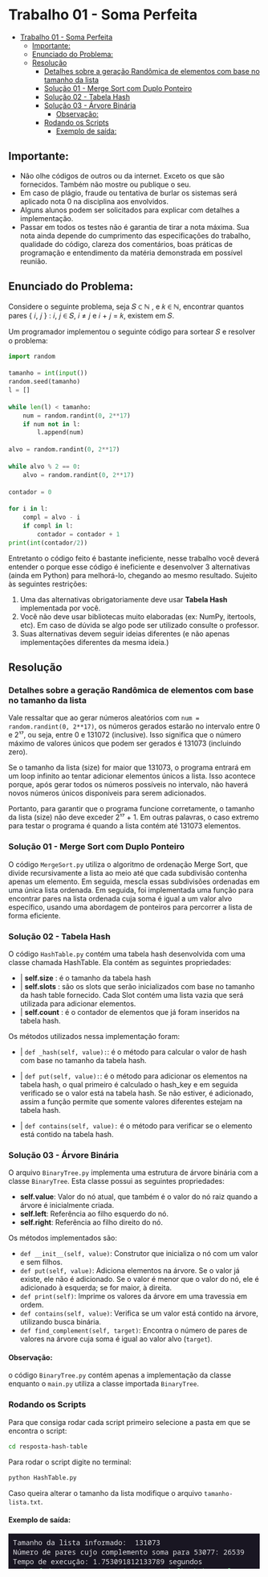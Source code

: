 # Trabalho 01 - Soma Perfeita

- [Trabalho 01 - Soma Perfeita](#trabalho-01---soma-perfeita)
  - [Importante:](#importante)
  - [Enunciado do Problema:](#enunciado-do-problema)
  - [Resolução](#resolução)
    - [Detalhes sobre a geração Randômica de elementos com base no tamanho da lista](#detalhes-sobre-a-geração-randômica-de-elementos-com-base-no-tamanho-da-lista)
    - [Solução 01 - Merge Sort com Duplo Ponteiro](#solução-01---merge-sort-com-duplo-ponteiro)
    - [Solução 02 - Tabela Hash](#solução-02---tabela-hash)
    - [Solução 03 - Árvore Binária](#solução-03---árvore-binária)
      - [Observação:](#observação)
    - [Rodando os Scripts](#rodando-os-scripts)
      - [Exemplo de saída:](#exemplo-de-saída)

## Importante:
- Não olhe códigos de outros ou da internet. Exceto os que são fornecidos. Também
não mostre ou publique o seu.
- Em caso de plágio, fraude ou tentativa de burlar os sistemas será aplicado nota 0 na
disciplina aos envolvidos.
- Alguns alunos podem ser solicitados para explicar com detalhes a implementação.
- Passar em todos os testes não é garantia de tirar a nota máxima. Sua nota ainda
depende do cumprimento das especificações do trabalho, qualidade do código,
clareza dos comentários, boas práticas de programação e entendimento da matéria
demonstrada em possível reunião.


## Enunciado do Problema: 

Considere o seguinte problema, seja 𝑆 ⊂ ℕ , e 𝑘 ∈ ℕ, encontrar quantos pares
{ 𝑖, 𝑗 } : 𝑖,   𝑗 ∈ 𝑆, 𝑖 ≠ 𝑗    e 𝑖 + 𝑗 = 𝑘, existem em 𝑆.

Um programador implementou o seguinte código para sortear 𝑆 e resolver o problema:

```python
import random

tamanho = int(input())
random.seed(tamanho)
l = []

while len(l) < tamanho:
    num = random.randint(0, 2**17)
    if num not in l:
        l.append(num)

alvo = random.randint(0, 2**17)

while alvo % 2 == 0:
    alvo = random.randint(0, 2**17)

contador = 0

for i in l:
    compl = alvo - i
    if compl in l:
        contador = contador + 1
print(int(contador/2))
```

Entretanto o código feito é bastante ineficiente, nesse trabalho você deverá entender o
porque esse código é ineficiente e desenvolver 3 alternativas (ainda em Python) para
melhorá-lo, chegando ao mesmo resultado. Sujeito às seguintes restrições:

1. Uma das alternativas obrigatoriamente deve usar **Tabela Hash** implementada por
você.
2. Você não deve usar bibliotecas muito elaboradas (ex: NumPy, itertools, etc). Em
caso de dúvida se algo pode ser utilizado consulte o professor.
3. Suas alternativas devem seguir ideias diferentes (e não apenas implementações
diferentes da mesma ideia.)


## Resolução 

### Detalhes sobre a geração Randômica de elementos com base no tamanho da lista

Vale ressaltar que ao gerar números aleatórios com ```num = random.randint(0, 2**17)```, os números gerados estarão no intervalo entre 0 e 2¹⁷, ou seja, entre 0 e 131072 (inclusive). Isso significa que o número máximo de valores únicos que podem ser gerados é 131073 (incluindo zero).

Se o tamanho da lista (size) for maior que 131073, o programa entrará em um loop infinito ao tentar adicionar elementos únicos a lista. Isso acontece porque, após gerar todos os números possíveis no intervalo, não haverá novos números únicos disponíveis para serem adicionados.

Portanto, para garantir que o programa funcione corretamente, o tamanho da lista (size) não deve exceder 2¹⁷ + 1. Em outras palavras, o caso extremo para testar o programa é quando a lista contém até 131073 elementos.


### Solução 01 - Merge Sort com Duplo Ponteiro

O código ```MergeSort.py``` utiliza o algoritmo de ordenação Merge Sort, que divide recursivamente a lista ao meio até que cada subdivisão contenha apenas um elemento. Em seguida, mescla essas subdivisões ordenadas em uma única lista ordenada. Em seguida, foi implementada uma função para encontrar pares na lista ordenada cuja soma é igual a um valor alvo específico, usando uma abordagem de ponteiros para percorrer a lista de forma eficiente.



### Solução 02 - Tabela Hash

O código ```HashTable.py``` contém uma tabela hash desenvolvida com uma classe chamada HashTable. Ela contém as seguintes propriedades:

- | **self.size** : é o tamanho da tabela hash
- | **self.slots** : são os slots que serão inicializados com base no tamanho da hash table fornecido. Cada Slot contém uma lista vazia que será utilizada para adicionar elementos. 
- | **self.count** : é o contador de elementos que já foram inseridos na tabela hash.

Os métodos utilizados nessa implementação foram:

- | ``def _hash(self, value):``: é o método para calcular o valor de hash com base no tamanho da tabela hash.
  
- | ``def put(self, value):``: é o método para adicionar os elementos na tabela hash, o qual primeiro é calculado o hash_key e em seguida verificado se o valor está na tabela hash. Se não estiver, é adicionado, assim a função permite que somente valores diferentes estejam na tabela hash.

- | ``def contains(self, value):`` é o método para  verificar se o elemento está contido na tabela hash.


### Solução 03 - Árvore Binária

O arquivo `BinaryTree.py` implementa uma estrutura de árvore binária com a classe `BinaryTree`. Esta classe possui as seguintes propriedades:

- **self.value**: Valor do nó atual, que também é o valor do nó raiz quando a árvore é inicialmente criada.
- **self.left**: Referência ao filho esquerdo do nó.
- **self.right**: Referência ao filho direito do nó.

Os métodos implementados são:

- ``def __init__(self, value)``: Construtor que inicializa o nó com um valor e sem filhos.
- ``def put(self, value)``: Adiciona elementos na árvore. Se o valor já existe, ele não é adicionado. Se o valor é menor que o valor do nó, ele é adicionado à esquerda; se for maior, à direita.
- ``def print(self)``: Imprime os valores da árvore em uma travessia em ordem.
- ``def contains(self, value)``: Verifica se um valor está contido na árvore, utilizando busca binária.
- ``def find_complement(self, target)``: Encontra o número de pares de valores na árvore cuja soma é igual ao valor alvo (`target`).

#### Observação: 
o código `BinaryTree.py` contém apenas a implementação da classe enquanto o `main.py` utiliza a classe importada `BinaryTree`.

### Rodando os Scripts

Para que consiga rodar cada script primeiro selecione a pasta em que se encontra o script:

```bash
cd resposta-hash-table
```

Para rodar o script digite no terminal:
```bash
python HashTable.py
```

Caso queira alterar o tamanho da lista modifique o arquivo ```tamanho-lista.txt```.

#### Exemplo de saída:

<img alt="foto exemplo resposta" src="imgs/img.png" />